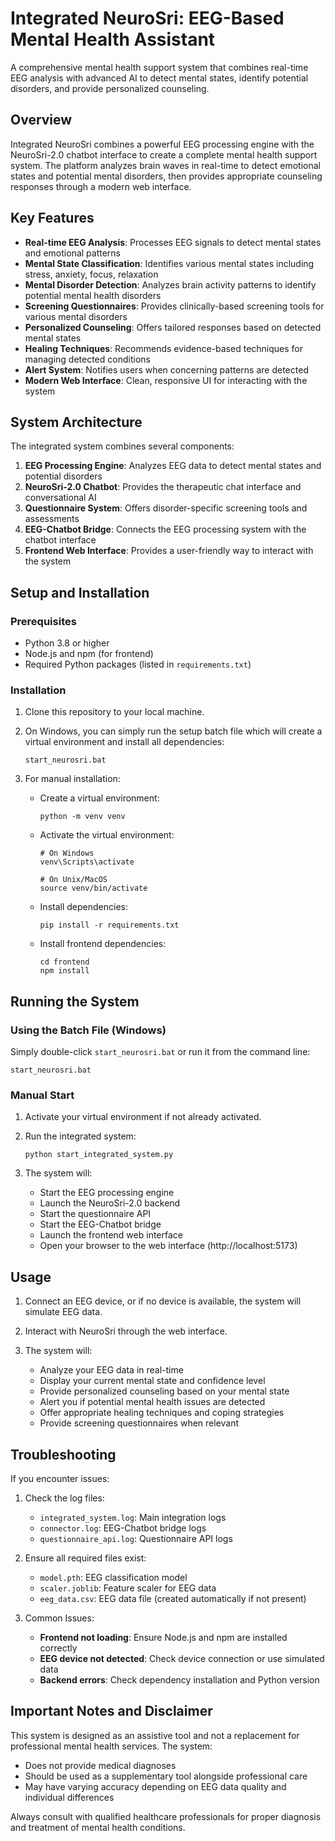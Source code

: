 # Integrated NeuroSri: EEG-Based Mental Health Assistant

A comprehensive mental health support system that combines real-time EEG analysis with advanced AI to detect mental states, identify potential disorders, and provide personalized counseling.

## Overview

Integrated NeuroSri combines a powerful EEG processing engine with the NeuroSri-2.0 chatbot interface to create a complete mental health support system. The platform analyzes brain waves in real-time to detect emotional states and potential mental disorders, then provides appropriate counseling responses through a modern web interface.

## Key Features

- **Real-time EEG Analysis**: Processes EEG signals to detect mental states and emotional patterns
- **Mental State Classification**: Identifies various mental states including stress, anxiety, focus, relaxation
- **Mental Disorder Detection**: Analyzes brain activity patterns to identify potential mental health disorders
- **Screening Questionnaires**: Provides clinically-based screening tools for various mental disorders
- **Personalized Counseling**: Offers tailored responses based on detected mental states
- **Healing Techniques**: Recommends evidence-based techniques for managing detected conditions
- **Alert System**: Notifies users when concerning patterns are detected
- **Modern Web Interface**: Clean, responsive UI for interacting with the system

## System Architecture

The integrated system combines several components:

1. **EEG Processing Engine**: Analyzes EEG data to detect mental states and potential disorders
2. **NeuroSri-2.0 Chatbot**: Provides the therapeutic chat interface and conversational AI
3. **Questionnaire System**: Offers disorder-specific screening tools and assessments
4. **EEG-Chatbot Bridge**: Connects the EEG processing system with the chatbot interface
5. **Frontend Web Interface**: Provides a user-friendly way to interact with the system

## Setup and Installation

### Prerequisites

- Python 3.8 or higher
- Node.js and npm (for frontend)
- Required Python packages (listed in `requirements.txt`)

### Installation

1. Clone this repository to your local machine.

2. On Windows, you can simply run the setup batch file which will create a virtual environment and install all dependencies:
   ```
   start_neurosri.bat
   ```

3. For manual installation:
   - Create a virtual environment:
     ```
     python -m venv venv
     ```
   - Activate the virtual environment:
     ```
     # On Windows
     venv\Scripts\activate
     
     # On Unix/MacOS
     source venv/bin/activate
     ```
   - Install dependencies:
     ```
     pip install -r requirements.txt
     ```
   - Install frontend dependencies:
     ```
     cd frontend
     npm install
     ```

## Running the System

### Using the Batch File (Windows)

Simply double-click `start_neurosri.bat` or run it from the command line:
```
start_neurosri.bat
```

### Manual Start

1. Activate your virtual environment if not already activated.

2. Run the integrated system:
   ```
   python start_integrated_system.py
   ```

3. The system will:
   - Start the EEG processing engine
   - Launch the NeuroSri-2.0 backend
   - Start the questionnaire API
   - Start the EEG-Chatbot bridge
   - Launch the frontend web interface
   - Open your browser to the web interface (http://localhost:5173)

## Usage

1. Connect an EEG device, or if no device is available, the system will simulate EEG data.

2. Interact with NeuroSri through the web interface.

3. The system will:
   - Analyze your EEG data in real-time
   - Display your current mental state and confidence level
   - Provide personalized counseling based on your mental state
   - Alert you if potential mental health issues are detected
   - Offer appropriate healing techniques and coping strategies
   - Provide screening questionnaires when relevant

## Troubleshooting

If you encounter issues:

1. Check the log files:
   - `integrated_system.log`: Main integration logs
   - `connector.log`: EEG-Chatbot bridge logs
   - `questionnaire_api.log`: Questionnaire API logs

2. Ensure all required files exist:
   - `model.pth`: EEG classification model
   - `scaler.joblib`: Feature scaler for EEG data
   - `eeg_data.csv`: EEG data file (created automatically if not present)

3. Common Issues:
   - **Frontend not loading**: Ensure Node.js and npm are installed correctly
   - **EEG device not detected**: Check device connection or use simulated data
   - **Backend errors**: Check dependency installation and Python version

## Important Notes and Disclaimer

This system is designed as an assistive tool and not a replacement for professional mental health services. The system:

- Does not provide medical diagnoses
- Should be used as a supplementary tool alongside professional care
- May have varying accuracy depending on EEG data quality and individual differences

Always consult with qualified healthcare professionals for proper diagnosis and treatment of mental health conditions. 